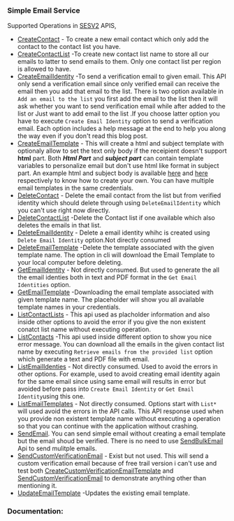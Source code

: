 ### Simple Email Service<a name="ses"></a>

Supported Operations in [SESV2](https://docs.aws.amazon.com/ses/latest/APIReference-V2/API_Operations.html) APIS,

- [CreateContact](https://docs.aws.amazon.com/ses/latest/APIReference-V2/API_CreateContact.html) - To create a new email contact which only add the contact to the contact list you have.
- [CreateContactList](https://docs.aws.amazon.com/ses/latest/APIReference-V2/API_CreateContactList.html) -To create new contact list name to store all our emails to latter to send emails to them. Only one contact list per region is allowed to have.
- [CreateEmailIdentity](https://docs.aws.amazon.com/ses/latest/APIReference-V2/API_CreateEmailIdentity.html) -To send a verification email to given email. This API only send a verification email since only verified email can receive the email then you add that email to the list. There is two option available in `Add an email to the list` you first add the email to the list then it will ask whether you want to send verification email while after added to the list or Just want to add email to the list .If you choose latter option you have to execute `Create Email Identity` option to send a verification email. Each option includes a help message at the end to help you along the way even if you don't read this blog post.
- [CreateEmailTemplate](https://docs.aws.amazon.com/ses/latest/APIReference-V2/API_CreateEmailTemplate.html) - This will create a html and subject template with optionaly allow to set the text only body if the receipient doesn't support **html** part. Both ***Html Part*** and ***subject part*** can contain template variables to personalize email but don't use html like format in subject part. An example html and subject body is available [here](https://github.com/Sanjuvi/Simple-Email-Service-SES-Client/blob/main/src/assets/template.html) and [here](https://github.com/Sanjuvi/Simple-Email-Service-SES-Client/blob/main/src/assets/subject.html) respectively to know how to create your own.  You can have multiple email templates in the same credentials.
- [DeleteContact](https://docs.aws.amazon.com/ses/latest/APIReference-V2/API_DeleteContact.html) - Delete the email contact from the list but from verified identity which should delete through using `DeleteEmailIdentity` which you can't use right now directly.
- [DeleteContactList](https://docs.aws.amazon.com/ses/latest/APIReference-V2/API_DeleteContactList.html) -Delete the Contact list if one available which also deletes the emails in that list.
- [DeleteEmailIdentity](https://docs.aws.amazon.com/ses/latest/APIReference-V2/API_DeleteEmailIdentity.html) - Delete a email identity whihc is created using `Delete Email Identity` option.Not directly consumed
- [DeleteEmailTemplate](https://docs.aws.amazon.com/ses/latest/APIReference-V2/API_DeleteEmailTemplate.html) -Delete the template associated with the given template name. The option in cli will download the Email Template to your local computer before deleting.
- [GetEmailIdentity](https://docs.aws.amazon.com/ses/latest/APIReference-V2/API_GetEmailIdentity.html) - Not directly consumed. But used to generate the all the email identies both in text and PDF format in the `Get Email Identities` option.
- [GetEmailTemplate](https://docs.aws.amazon.com/ses/latest/APIReference-V2/API_GetEmailTemplate.html) -Downloading the email template associated with given template name. The placeholder will show you all available template names in your credentials.
- [ListContactLists](https://docs.aws.amazon.com/ses/latest/APIReference-V2/API_ListContactLists.html) - This api used as placholder information and also inside other options to avoid the error if you give the non existent conatct list name without executing operation.
- [ListContacts](https://docs.aws.amazon.com/ses/latest/APIReference-V2/API_ListContacts.html) -This api used inside different option to show you nice error message. You can download all the emails in the given contact list name by executing `Retrieve emails from the provided list` option which generate a text and PDF file with email.
- [ListEmailIdenties](https://docs.aws.amazon.com/ses/latest/APIReference-V2/API_ListEmailIdentities.html) - Not directly consumed. Used to avoid the errors in other options. For example, used to avoid creating email identity again for the same email since using same email will results in error but avoided before pass into `Create Email Identity` or `Get Email Identity`using this one.
- [ListEmailTemplates](https://docs.aws.amazon.com/ses/latest/APIReference-V2/API_ListEmailTemplates.html) - Not directly consumed. Options start with `List*` will used avoid the errors in the API calls. This API response used when you provide non existent template name without executing a operation so that you can continue with the application without crashing. 
- [SendEmail](https://docs.aws.amazon.com/ses/latest/APIReference-V2/API_SendEmail.html). You can send simple email without creating a email template but the email shoud be verified. There is no need to use [SendBulkEmail](https://docs.aws.amazon.com/ses/latest/APIReference-V2/API_SendBulkEmail.html) Api to send mulitple emails.
- [SendCustomVerificationEmail](https://docs.aws.amazon.com/ses/latest/APIReference-V2/API_SendCustomVerificationEmail.html) - Exist but not used. This will send a custom verification email because of free trail version i can't use and test both [CreateCustomVerificationEmailTemplate](https://docs.aws.amazon.com/ses/latest/APIReference-V2/API_CreateCustomVerificationEmailTemplate.html) and [SendCustomVerificationEmail](https://docs.aws.amazon.com/ses/latest/APIReference-V2/API_SendCustomVerificationEmail.html) to demonstrate anything other than mentioning it.
- [UpdateEmailTemplate](https://docs.aws.amazon.com/ses/latest/APIReference-V2/API_UpdateEmailTemplate.html) -Updates the existing email template.

### Documentation:
